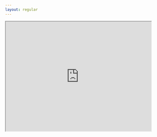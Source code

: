 ```yaml
---
layout: regular
---
```




<iframe width="480" height="360" style="max-width:95%"  src="http://s280.photobucket.com/user/Avi_Karn/embed/slideshow/website"></iframe>
